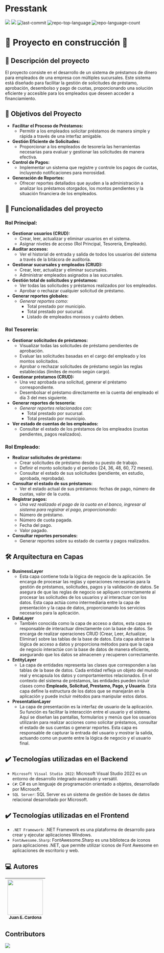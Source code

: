 ﻿<h1 align="left">Presstank</h1>
 <p align="left">
   <img src="https://img.shields.io/badge/STATUS-EN%20DESAROLLO-green">
   <img src="https://img.shields.io/github/stars/iamjuaness/Presstank?color=orange">
	  <img src="https://img.shields.io/github/last-commit/iamjuaness/Presstank?style=default&logo=git&logoColor=white&color=orange" alt="last-commit">
  	<img src="https://img.shields.io/github/languages/top/iamjuaness/Presstank?style=default&color=orange" alt="repo-top-language">
	  <img src="https://img.shields.io/github/languages/count/iamjuaness/Presstank?style=default&color=orange" alt="repo-language-count">
 </p>

 <h1 align="left">
  🚧 Proyecto en construcción 🚧</h1>
   <p></p>

## 📝 Descripción del proyecto
<p>
El proyecto consiste en el desarrollo de un sistema de préstamos de dinero para empleados de una empresa con múltiples sucursales. Este sistema está diseñado para facilitar la gestión de solicitudes de préstamo, aprobación, desembolso y pago de cuotas, proporcionando una solución eficiente y accesible para los empleados que deseen acceder a financiamiento.
</p>

## 🏁 Objetivos del Proyecto
- **Facilitar el Proceso de Préstamos:**
  - Permitir a los empleados solicitar préstamos de manera simple y rápida a través de una interfaz amigable.
- **Gestión Eficiente de Solicitudes:**
  - Proporcionar a los empleados de tesorería las herramientas necesarias para evaluar y gestionar las solicitudes de manera efectiva.
- **Control de Pagos:**
  - Implementar un sistema que registre y controle los pagos de cuotas, incluyendo notificaciones para morosidad.
- **Generación de Reportes:**
  - Ofrecer reportes detallados que ayuden a la administración a analizar los préstamos otorgados, los montos pendientes y la situación financiera de los empleados.

## 🔨 Funcionalidades del proyecto
### Rol Principal:
- **Gestionar usuarios (CRUD):**
  - Crear, leer, actualizar y eliminar usuarios en el sistema.
  - Asignar niveles de acceso (Rol Principal, Tesorería, Empleado).
- **Auditar accesos:**
  - Ver el historial de entrada y salida de todos los usuarios del sistema a través de la bitácora de auditoría.
- **Gestionar sucursales y empleados (CRUD):**
  - Crear, leer, actualizar y eliminar sucursales.
  - Administrar empleados asignados a las sucursales.
- **Gestión total de solicitudes y préstamos:**
  - Ver todas las solicitudes y préstamos realizados por los empleados.
  - Aprobar o rechazar cualquier solicitud de préstamo.
- **Generar reportes globales:**
  - *Generar reportes como:*
    - Total prestado por municipio.
    - Total prestado por sucursal.
    - Listado de empleados morosos y cuánto deben.

### Rol Tesorería:
- **Gestionar solicitudes de préstamos:**
  - Visualizar todas las solicitudes de préstamo pendientes de aprobación.
  - Evaluar las solicitudes basadas en el cargo del empleado y los montos solicitados.
  - Aprobar o rechazar solicitudes de préstamo según las reglas establecidas (límites de monto según cargo).
- **Gestionar préstamos (CRUD):**
  - Una vez aprobada una solicitud, generar el préstamo correspondiente.
  - Desembolsar el préstamo directamente en la cuenta del empleado el día 3 del mes siguiente.
- **Generar reportes de tesorería:**
  - *Generar reportes relacionados con:*
    - Total prestado por sucursal.
    - Total prestado por municipio.
- **Ver estado de cuentas de los empleados:**
  - Consultar el estado de los préstamos de los empleados (cuotas pendientes, pagos realizados).

### Rol Empleado:
- **Realizar solicitudes de préstamo:**
  - Crear solicitudes de préstamo desde su puesto de trabajo.
  - Definir el monto solicitado y el periodo (24, 36, 48, 60, 72 meses).
  - Consultar el estado de sus solicitudes (pendiente, en estudio, aprobada, reprobada).
- **Consultar el estado de sus préstamos:**
  - Ver el estado actual de sus préstamos: fechas de pago, número de cuotas, valor de la cuota.
- **Registrar pagos:**
  - *Una vez realizado el pago de la cuota en el banco, ingresar al sistema para registrar el pago, proporcionando:*
   - Número de préstamo.
   - Número de cuota pagada.
   - Fecha del pago.
   - Valor pagado.
- **Consultar reportes personales:**
  - Generar reportes sobre su estado de cuenta y pagos realizados.


## 🛠️ Arquitectura en Capas
- **BusinessLayer**
  - Esta capa contiene toda la lógica de negocio de la aplicación. Se encarga de procesar las reglas y operaciones necesarias para la gestión de préstamos, solicitudes, pagos y la validación de datos. Se asegura de que las reglas de negocio se apliquen correctamente al procesar las solicitudes de los usuarios y al interactuar con los datos. Esta capa actúa como intermediaria entre la capa de presentación y la capa de datos, proporcionando los servicios necesarios para la aplicación.
- **DataLayer**
  - También conocida como la capa de acceso a datos, esta capa es responsable de interactuar directamente con la base de datos. Se encarga de realizar operaciones CRUD (Crear, Leer, Actualizar, Eliminar) sobre las tablas de la base de datos. Esta capa abstrae la lógica de acceso a datos y proporciona métodos para que la capa de negocio interactúe con la base de datos de manera eficiente, asegurando que los datos se almacenen y recuperen correctamente.
- **EntityLayer**
  - La capa de entidades representa las clases que corresponden a las tablas de la base de datos. Cada entidad refleja un objeto del mundo real y encapsula los datos y comportamientos relacionados. En el contexto del sistema de préstamos, las entidades pueden incluir clases como **Empleado, Solicitud, Prestamo, Pago, y Usuario**. Esta capa define la estructura de los datos que se manejarán en la aplicación y puede incluir métodos para manipular estos datos.
- **PresentationLayer**
  - La capa de presentación es la interfaz de usuario de la aplicación. Su función es facilitar la interacción entre el usuario y el sistema. Aquí se diseñan las pantallas, formularios y menús que los usuarios utilizarán para realizar acciones como solicitar préstamos, consultar el estado de sus cuentas o generar reportes. Esta capa es responsable de capturar la entrada del usuario y mostrar la salida, actuando como un puente entre la lógica de negocio y el usuario final.

## ✔️ Tecnologías utilizadas en el Backend
- `Microsoft Visual Studio 2022`:  Microsoft Visual Studio 2022 es un entorno de desarrollo integrado avanzado y versátil.
- `C#`: C# es un lenguaje de programación orientado a objetos, desarrollado por Microsoft.
- `SQL Server`: SQL Server es un sistema de gestión de bases de datos relacional desarrollado por Microsoft.

## ✔️ Tecnologías utilizadas en el Frontend
- `.NET Framework`: .NET Framework es una plataforma de desarrollo para crear y ejecutar aplicaciones Windows.
- `FontAwesome.Sharp`: FontAwesome.Sharp es una biblioteca de iconos para aplicaciones .NET, que permite utilizar iconos de Font Awesome en aplicaciones de escritorio y web.

## 💻 Autores

| [<img src="https://avatars.githubusercontent.com/u/104481229?v=4" width=115><br><sub>Juan E. Cardona</sub>](https://github.com/iamjuaness)
| :---: |


## Contributors

<a href="https://github.com/iamjuaness/Mi-Boleta/graphs/contributors">
  <img src="https://contrib.rocks/image?repo=iamjuaness/Presstank" />
</a>
